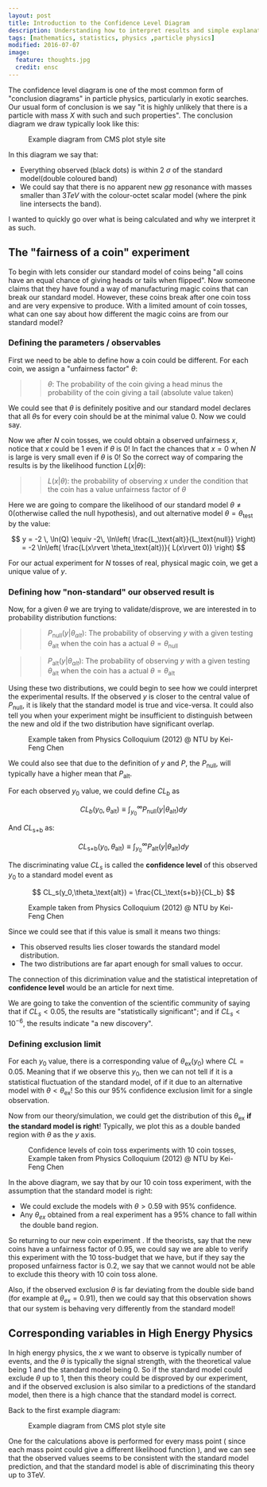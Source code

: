 ```yaml
---
layout: post
title: Introduction to the Confidence Level Diagram
description: Understanding how to interpret results and simple explanations as to what is being calculated
tags: [mathematics, statistics, physics ,particle physics]
modified: 2016-07-07
image:
  feature: thoughts.jpg
  credit: ensc
---
```


The confidence level diagram is one of the most common form of "conclusion diagrams" in particle physics, particularly in exotic searches.
Our usual form of conclusion is we say "it is highly unlikely that there is a particle with mass $X$ with such and such properties". The conclusion diagram we draw typically look like this:

<figure>
<a href="https://ghm.web.cern.ch/ghm/plots/public-results/publications/EXO-15-001/CMS-EXO-15-001_Figure_003-c.pdf">
<img src="https://ghm.web.cern.ch/ghm/plots/limitPlot_example.png" alt=""></a>
<figcaption>Example diagram from CMS plot style site</figcaption>
</figure>

In this diagram we say that:

* Everything observed (black dots) is within 2 $\sigma$ of the standard model(double coloured band)
* We could say that there is no apparent new $gg$ resonance with masses smaller than $3TeV$ with the colour-octet scalar model (where the pink line intersects the band).

I wanted to quickly go over what is being calculated and why we interpret it as such.

## The "fairness of a coin" experiment
To begin with lets consider our standard model of coins being "all coins have an equal chance of giving heads or tails when flipped". Now someone claims that they have found a way of manufacturing magic coins that can break our standard model. However, these coins break after one coin toss and are very expensive to produce. With a limited amount of coin tosses, what can one say about how different the magic coins are from our standard model?

### Defining the parameters / observables
First we need to be able to define how a coin could be different. For each coin, we assign a "unfairness factor" $\theta$:

>> $\theta:$ The probability of the coin giving a head minus the probability of the coin giving a tail (absolute value taken)

We could see that $\theta$ is definitely positive and our standard model declares that all $\theta$s for every coin should be at the minimal value 0. Now we could say.

Now we after $N$ coin tosses, we could obtain a observed unfairness $x$, notice that $x$ could be 1 even if $\theta$ is 0! In fact the chances that $x=0$ when $N$ is large is very small even if $\theta$ is 0! So the correct way of comparing the results is by the likelihood function $L(x \rvert \theta)$:

>> $L(x\rvert\theta)$: the probability of observing $x$ under the condition that the coin has a value unfairness factor of $\theta$

Here we are going to compare the likelihood of our standard model $\theta \neq 0$(otherwise called the null hypothesis), and out alternative model $\theta=\theta_\text{test}$ by the value:

$$
y = -2 \, \ln(Q) \equiv -2\, \ln\left( \frac{L_\text{alt}}{L_\text{null}} \right)
  = -2 \ln\left( \frac{L(x\rvert \theta_\text{alt})}{ L(x\rvert 0)} \right)
$$

For our actual experiment for $N$ tosses of real, physical magic coin, we get a unique value of $y$.


### Defining how "non-standard" our observed result is
Now, for a given $\theta$ we are trying to validate/disprove, we are interested in to probability distribution functions:

>> $P_\text{null}( y \rvert \theta_{alt})$: The probability of observing $y$ with a given testing $\theta_\text{alt}$ when the coin has a actual $\theta=\theta_\text{null}$

>> $P_\text{alt} (y \rvert \theta_{alt})$: The probability of observing $y$ with a given testing $\theta_\text{alt}$ when the coin has a actual $\theta=\theta_\text{alt}$

Using these two distributions, we could begin to see how we could interpret the experimental results. If the observed $y$ is closer to the central value of $P_\text{null}$, it is likely that the standard model is true and vice-versa. It could also tell you when your experiment might be insufficient to distinguish between the new and old if the two distribution have significant overlap.

<figure>
	<img src="{{sit.url}}/images/figures/2016-07-07-Distribution.png" alt="">
	<figcaption>Example taken from Physics Colloquium (2012) @ NTU by Kei-Feng Chen</figcaption>
</figure>

We could also see that due to the definition of $y$ and $P$, the $P_\text{null}$, will typically have a higher mean that $P_\text{alt}$.

For each observed $y_0$ value, we could define $CL_b$ as

$$
CL_b(y_0 , \theta_\text{alt}) \equiv \int_{y_0}^\infty P_\text{null}(y\rvert \theta_\text{alt}) dy
$$

And $CL_\text{s+b}$ as:

$$
CL_\text{s+b}(y_0 , \theta_\text{alt}) \equiv \int_{y_0}^\infty P_\text{alt}(y \rvert \theta_\text{alt}) dy
$$

The discriminating value $CL_s$ is called the **confidence level** of this observed $y_0$ to a standard model event as

$$
CL_s(y_0,\theta_\text{alt}) = \frac{CL_\text{s+b}}{CL_b}
$$


<figure>
	<img src="{{sit.url}}/images/figures/2016-07-07-ConfidenceLevel.png" alt="">
	<figcaption>Example taken from Physics Colloquium (2012) @ NTU by Kei-Feng Chen</figcaption>
</figure>

Since we could see that if this value is small it means two things:

   * This observed results lies closer towards the standard model distribution.
   * The two distributions are far apart enough for small values to occur.

The connection of this dicrimination value and the statistical intepretation of **confidence level** would be an article for next time.

We are going to take the convention of the scientific community of saying that if $CL_s <0.05$, the results are "statistically significant"; and if $CL_s < 10^{-6}$, the results indicate "a new discovery".

### Defining exclusion limit
For each $y_0$ value, there is a corresponding value of $\theta_\text{ex}(y_0)$ where $CL = 0.05$. Meaning that if we observe this $y_0$, then we can not tell if it is a statistical fluctuation of the standard model, of if it due to an alternative model with $\theta < \theta_\text{ex}$! So this our 95% confidence exclusion limit for a single observation.

Now from our theory/simulation, we could get the distribution of this $\theta_\text{ex}$ **if the standard model is right**! Typically, we plot this as a double banded region with $\theta$ as the $y$ axis.

<figure>
	<img src="{{sit.url}}/images/figures/2016-07-07-ConfidenceLevel_Cont.png" alt="">
	<figcaption>Confidence levels of coin toss experiments with 10 coin tosses, Example taken from Physics Colloquium (2012) @ NTU by Kei-Feng Chen</figcaption>
</figure>

In the above diagram, we say that by our 10 coin toss experiment, with the assumption that the standard model is right:

* We could exclude the models with $\theta > 0.59$ with 95% confidence.
* Any $\theta_{ex}$ obtained from a real experiment has a 95% chance to fall within the double band region.

So returning to our new coin experiment . If the theorists, say that the new coins have a unfairness factor of $0.95$, we could say we are able to verify this experiment with the 10 toss-budget that we have, but if they say the proposed unfairness factor is $0.2$, we say that we cannot would not be able to exclude this theory with 10 coin toss alone.

Also, if the observed exclusion $\theta$ is far deviating from the double side band (for example at $\theta_{ex}=0.91$), then we could say that this observation shows that our system is behaving very differently from the standard model!


## Corresponding variables in High Energy Physics
In high energy physics, the $x$ we want to observe is typically number of events, and the $\theta$ is typically the signal strength, with the theoretical value being $1$ and the standard model being $0$. So if the standard model could exclude $\theta$ up to $1$, then this theory could be disproved by our experiment, and if the observed exclusion is also similar to a predictions of the standard model, then there is a high chance that the standard model is correct.

Back to the first example diagram:
<figure>
	<a href="https://ghm.web.cern.ch/ghm/plots/public-results/publications/EXO-15-001/CMS-EXO-15-001_Figure_003-c.pdf"><img src="https://ghm.web.cern.ch/ghm/plots/limitPlot_example.png" alt=""></a>
	<figcaption>Example diagram from CMS plot style site</figcaption>
</figure>
One for the calculations above is performed for every mass point ( since each mass point could give a different likelihood function ), and we can see that the observed values seems to be consistent with the standard model prediction, and that the standard model is able of discriminating this theory up to 3TeV.
